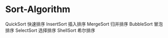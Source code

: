 # Sort-Algorithm

QuickSort   快速排序
InsertSort  插入排序
MergeSort   归并排序
BubbleSort  冒泡排序 
SelectSort  选择排序
ShellSort   希尔排序
